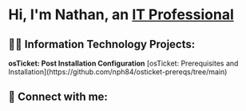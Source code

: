 <h1>Hi, I'm Nathan, an <a href="https://www.linkedin.com/in/nathan-haywood-446826143/">IT Professional</a>
<h2>👨‍💻 Information Technology Projects:</h2>
<b>osTicket: Post Installation Configuration</b>
[osTicket: Prerequisites and Installation](https://github.com/nph84/osticket-prereqs/tree/main)



<h2> 🤳 Connect with me:</h2>


[linkedin]: https://www.linkedin.com/in/nathan-haywood-446826143/

